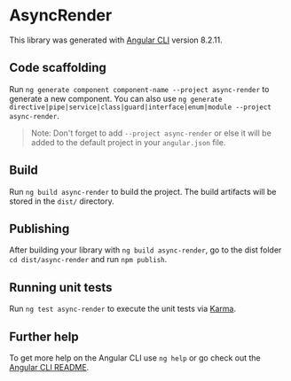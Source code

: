 # AsyncRender

This library was generated with [Angular CLI](https://github.com/angular/angular-cli) version 8.2.11.

## Code scaffolding

Run `ng generate component component-name --project async-render` to generate a new component. You can also use `ng generate directive|pipe|service|class|guard|interface|enum|module --project async-render`.
> Note: Don't forget to add `--project async-render` or else it will be added to the default project in your `angular.json` file. 

## Build

Run `ng build async-render` to build the project. The build artifacts will be stored in the `dist/` directory.

## Publishing

After building your library with `ng build async-render`, go to the dist folder `cd dist/async-render` and run `npm publish`.

## Running unit tests

Run `ng test async-render` to execute the unit tests via [Karma](https://karma-runner.github.io).

## Further help

To get more help on the Angular CLI use `ng help` or go check out the [Angular CLI README](https://github.com/angular/angular-cli/blob/master/README.md).

